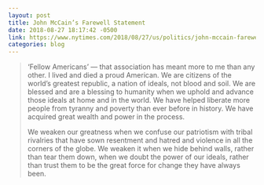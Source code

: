 ```yaml
---
layout: post
title: John McCain’s Farewell Statement
date: 2018-08-27 18:17:42 -0500
link: https://www.nytimes.com/2018/08/27/us/politics/john-mccain-farewell-statement.html?partner=rss&emc=rss
categories: blog
---
```


>‘Fellow Americans’ — that association has meant more to me than any other. I lived and died a proud American. We are citizens of the world’s greatest republic, a nation of ideals, not blood and soil. We are blessed and are a blessing to humanity when we uphold and advance those ideals at home and in the world. We have helped liberate more people from tyranny and poverty than ever before in history. We have acquired great wealth and power in the process.
>
>We weaken our greatness when we confuse our patriotism with tribal rivalries that have sown resentment and hatred and violence in all the corners of the globe. We weaken it when we hide behind walls, rather than tear them down, when we doubt the power of our ideals, rather than trust them to be the great force for change they have always been.